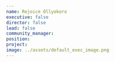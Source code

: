 ```yaml
---
name: Rejoice Ollyokoro
executive: false
director: false
lead: false
community_manager:   
position:  
project:  
image: ../assets/default_exec_image.png
---
```

